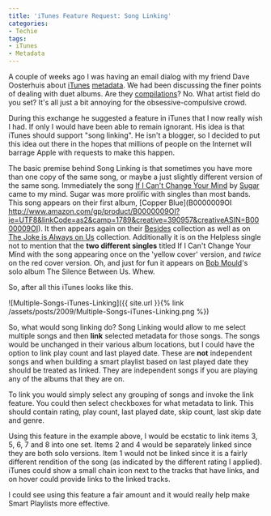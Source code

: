 ```yaml
---
title: 'iTunes Feature Request: Song Linking'
categories:
- Techie
tags:
- iTunes
- Metadata
---
```


A couple of weeks ago I was having an email dialog with my friend Dave Oosterhuis about [iTunes](http://en.wikipedia.org/wiki/Itunes) [metadata](http://en.wikipedia.org/wiki/Metadata). We had been discussing the finer points of dealing with duet albums. Are they [compilations](http://en.wikipedia.org/wiki/Compilation_album)? No. What artist field do you set? It's all just a bit annoying for the obsessive-compulsive crowd.

During this exchange he suggested a feature in iTunes that I now really wish I had. If only I would have been able to remain ignorant. His idea is that iTunes should support "song linking". He isn't a blogger, so I decided to put this idea out there in the hopes that millions of people on the Internet will barrage Apple with requests to make this happen.

The basic premise behind Song Linking is that sometimes you have more than one copy of the same song, or maybe a just slightly different version of the same song. Immediately the song [If I Can't Change Your Mind](http://www.last.fm/music/Sugar/_/If+I+Can%27t+Change+Your+Mind) by [Sugar](http://en.wikipedia.org/wiki/Sugar_(band)) came to my mind. Sugar was more prolific with singles than most bands. This song appears on their first album, [Copper Blue](B0000009OI
http://www.amazon.com/gp/product/B0000009OI?ie=UTF8&linkCode=as2&camp=1789&creative=390957&creativeASIN=B0000009OI). It then appears again on their [Besides](http://www.amazon.com/gp/product/B0000009PP?ie=UTF8&linkCode=as2&camp=1789&creative=390957&creativeASIN=B0000009PP) collection as well as on [The Joke is Always on Us](http://en.wikipedia.org/wiki/Besides#The_Joke_Is_Always_On_Us.2C_Sometimes.) collection. Additionally it is on the Helpless single not to mention that the **two different singles** titled If I Can't Change Your Mind with the song appearing once on the 'yellow cover' version, and _twice_ on the red cover version. Oh, and just for fun it appears on [Bob Mould](http://www.bobmould.com/)'s solo album The Silence Between Us. Whew.

So, after all this iTunes looks like this.

![Multiple-Songs-iTunes-Linking]({{ site.url }}{% link /assets/posts/2009/Multiple-Songs-iTunes-Linking.png %})

So, what would song linking do? Song Linking would allow to me select multiple songs and then **link** selected metadata for those songs. The songs would be unchanged in their various album locations, but I could have the option to link play count and last played date. These are **not** independent songs and when building a smart playlist based on last played date they should be treated as linked. They are independent songs if you are playing any of the albums that they are on.

To link you would simply select any grouping of songs and invoke the link feature. You could then select checkboxes for what metadata to link. This should contain rating, play count, last played date, skip count, last skip date and genre.

Using this feature in the example above, I would be ecstatic to link items 3, 5, 6, 7 and 8 into one set. Items 2 and 4 would be separately linked since they are both solo versions. Item 1 would not be linked since it is a fairly different rendition of the song (as indicated by the different rating I applied). iTunes could show a small chain icon next to the tracks that have links, and on hover could provide links to the linked tracks.

I could see using this feature a fair amount and it would really help make Smart Playlists more effective.

